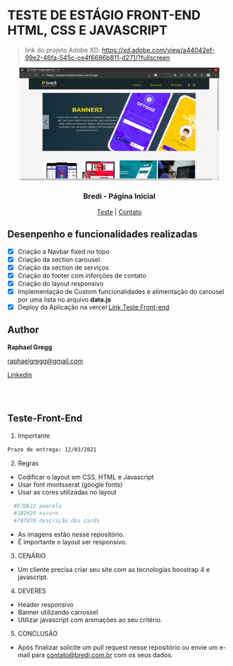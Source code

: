 # TESTE DE ESTÁGIO FRONT-END HTML, CSS E JAVASCRIPT
> link do projeto Adobe XD: https://xd.adobe.com/view/a44042ef-99e2-46fa-545c-ce4f6686b811-d271/?fullscreen

<p align="center">
  <img src="./.github/bredi.png" width="450px" alt="image-bredi"/>
  <h3 align="center">Bredi - Página Inicial</h3>
</p>
<p align="center">
  <a href="#Teste-Front-End">Teste</a> | 
  <a href="#Author">Contato</a>
</p>

## Desenpenho e funcionalidades realizadas 
- [X] Criação a Navbar fixed no topo
- [X] Criação da section carousel
- [X] Criação da section de serviços
- [X] Criação do footer com inforções de contato
- [X] Criação do layout responsivo
- [X] Implementação de Custom funcionalidades e alimentação do carousel por uma lista no arquivo **data.js**
- [X] Deploy da Aplicação na vercel <a href="https://estagio-frontend-blue.vercel.app/">Link Teste Front-end</a>

## Author
**Raphael Gregg**
<p>
<a href="mailto:raphaelgregg@gmail.com">raphaelgregg@gmail.com</a>
</p>
<p>
<a href="https://www.linkedin.com/in/raphaelgregg/">Linkedin</a>
</p>
<br></br>

## Teste-Front-End
1. Importante
```sh 
Prazo de entrega: 12/03/2021
```

2. Regras
 - Codificar o layout em CSS, HTML e Javascript
 - Usar font montsserat (google fonts)
 - Usar as cores utilizadas no layout
 ```sh
   #F7D622 amarelo
   #1B2629 escuro
   #707070 descrição dos cards
 ```
 - As imagens estão nesse repositório.
 - É importante o layout ser responsivo.

3. CENÁRIO
 - Um cliente precisa criar seu site com as tecnologias boostrap 4 e javascript.

4. DEVERES
 - Header responsivo
 - Banner utilizando carrossel
 - Utilizar javascript com animações ao seu critério.

5. CONCLUSÃO
- Após finalizar solicite um pull request nesse repositório ou envie um e-mail para contato@bredi.com.br com os seus dados.

